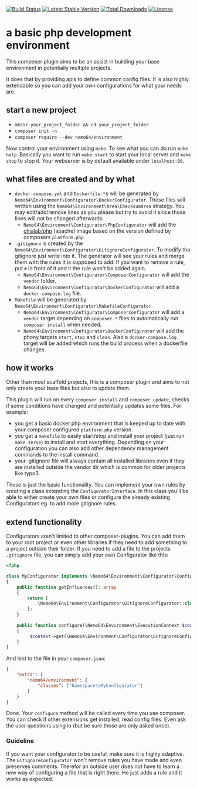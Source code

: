 [![Build Status](https://travis-ci.org/Nemo64/environment.svg?branch=master)](https://travis-ci.org/Nemo64/environment)
[![Latest Stable Version](https://poser.pugx.org/nemo64/environment/v/stable)](https://packagist.org/packages/nemo64/environment)
[![Total Downloads](https://poser.pugx.org/nemo64/environment/downloads)](https://packagist.org/packages/nemo64/environment)
[![License](https://poser.pugx.org/nemo64/environment/license)](https://packagist.org/packages/nemo64/environment)

# a basic php development environment

This composer plugin aims to be an assist in building your base environment in potentially multiple projects.

It does that by providing apis to define common config files. It is also highly extendable so you can add your own configurations for what your needs are.

## start a new project

- `mkdir your_project_folder && cd your_project_folder`
- `composer init -n`
- `composer require --dev nemo64/environment`

Now control your environment using `make`. To see what you can do run `make help`.
Basically you want to run `make start` to start your local server and `make stop` to stop it.
Your webserver is by default available under `localhost:80`.

## what files are created and by what

- `docker-compose.yml` and `Dockerfile-*`s will be generated by `Nemo64\Environment\Configurator\DockerConfigurator`. Those files will written using the `Nemo64\Environment\Area\ChecksumArea` strategy. You may edit/add/remove lines as you please but try to avoid it since those lines will not be changed afterwards.
  - `Nemo64\Environment\Configurator\PhpConfigurator` will add the [chialab/php] (apache) image based on the version defined by composers `platform.php`.
- `.gitignore` is created by the `Nemo64\Environment\Configurator\GitignoreConfigurator`. To modify the gitignore just write into it. The generator will see your rules and merge them with the rules it is supposed to add. If you want to remove a rule, put `#` in front of it and it the rule won't be added again.
  - `Nemo64\Environment\Configurator\ComposerConfigurator` will add the `vendor` folder.
  - `Nemo64\Environment\Configurator\DockerConfigurator` will add a `docker-compose.log` file.
- `Makefile` will be generated by `Nemo64\Environment\Configurator\MakefileConfigurator`.
  - `Nemo64\Environment\Configurator\ComposerConfigurator` will add a `vendor` target depending on `composer.*` files to automatically run `composer install` when needed.
  - `Nemo64\Environment\Configurator\DockerConfigurator` will add the phony targets `start`, `stop` and `clean`. Also a `docker-compose.log` target will be added which runs the build process when a dockerfile changes.

## how it works

Other than most scaffold projects, this is a composer plugin and aims to not only create your base files but also to update them.

This plugin will run on every `composer install` and `composer update`, checks if some conditions have changed and potentially updates some files.
For example:
- you get a basic docker php environment that is keeped up to date with your composer configured `platform.php` version.
- you get a `makefile` to easily start/stop and install your project (just run `make serve`) to install and start everything. Depending on your configuration you can also add other dependency management commands to the install command.
- your .gitignore file will always contain all installed libraries even if they are installed outside the vendor dir which is common for older projects like typo3.

These is just the basic functionality. You can implement your own rules by creating a class extending the `ConfiguratorInterface`. In this class you'll be able to either create your own files or configure the already existing Configurators eg. to add more gitignore rules.

## extend functionality

Configurators aren't limited to other composer-plugins. You can add them to your root project or even other libraries if they need to add something to a project outside their folder. If you need to add a file to the projects `.gitignore` file, you can simply add your own Configurator like this:

```PHP
<?php

class MyConfigurator implements \Nemo64\Environment\Configurator\ConfiguratorInterface
{
    public function getInfluences(): array
    {
        return [
            \Nemo64\Environment\Configurator\GitignoreConfigurator::class,
        ];
    }
    
    public function configure(\Nemo64\Environment\ExecutionContext $context): void
    {
         $context->get(\Nemo64\Environment\Configurator\GitignoreConfigurator::class)->add('/tmpdir');
    }
}
``` 

And hint to the file in your `composer.json`:

```JSON
{
    "extra": {
        "nemo64/environment": {
            "classes": ["Namespace\\MyConfigurator"]
        }
    }
}
```

Done. Your `configure` method will be called every time you use composer. You can check if other extensions get installed, read config files. Even ask the user questions using io (but be sure those are only asked once).

### Guideline

If you want your configurator to be useful, make sure it is highly adaptive. The `GitignoreConfigurator` won't remove rules you have made and even preserves comments. Therefor an outside user does not have to learn a new way of configuring a file that is right there. He just adds a rule and it works as expected.

[chialab/php]: https://hub.docker.com/r/chialab/php/